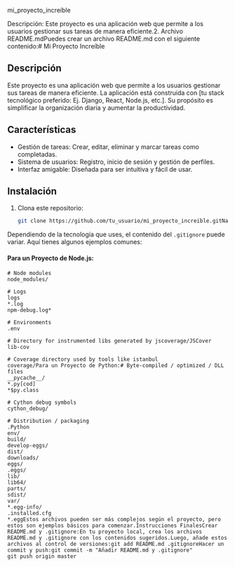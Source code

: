 mi_proyecto_increíble

Descripción: Este proyecto es una aplicación web que permite a los usuarios gestionar sus tareas de manera eficiente.2. Archivo README.mdPuedes crear un archivo README.md con el siguiente contenido:# Mi Proyecto Increíble

## Descripción

Este proyecto es una aplicación web que permite a los usuarios gestionar sus tareas de manera eficiente. La aplicación está construida con [tu stack tecnológico preferido: Ej. Django, React, Node.js, etc.]. Su propósito es simplificar la organización diaria y aumentar la productividad.

## Características

- Gestión de tareas: Crear, editar, eliminar y marcar tareas como completadas.
- Sistema de usuarios: Registro, inicio de sesión y gestión de perfiles.
- Interfaz amigable: Diseñada para ser intuitiva y fácil de usar.

## Instalación

1. Clona este repositorio:
   ```bash
   git clone https://github.com/tu_usuario/mi_proyecto_increible.gitNavega al directorio del proyecto:cd mi_proyecto_increibleInstala las dependencias necesarias:npm installConfigura el entorno (añadir instrucciones específicas si es necesario).Inicia la aplicación:npm startContribucionesLas contribuciones son bienvenidas. Por favor, sigue las guidelines para contribuir al proyecto.LicenciaEste proyecto está licenciado bajo la MIT License.### 3. **Archivo `.gitignore`**

Dependiendo de la tecnología que uses, el contenido del `.gitignore` puede variar. Aquí tienes algunos ejemplos comunes:

#### Para un Proyecto de Node.js:

```gitignore
# Node modules
node_modules/

# Logs
logs
*.log
npm-debug.log*

# Environments
.env

# Directory for instrumented libs generated by jscoverage/JSCover
lib-cov

# Coverage directory used by tools like istanbul
coverage/Para un Proyecto de Python:# Byte-compiled / optimized / DLL files
__pycache__/
*.py[cod]
*$py.class

# Cython debug symbols
cython_debug/

# Distribution / packaging
.Python
env/
build/
develop-eggs/
dist/
downloads/
eggs/
.eggs/
lib/
lib64/
parts/
sdist/
var/
*.egg-info/
.installed.cfg
*.eggEstos archivos pueden ser más complejos según el proyecto, pero estos son ejemplos básicos para comenzar.Instrucciones FinalesCrear README.md y .gitignore:En tu proyecto local, crea los archivos README.md y .gitignore con los contenidos sugeridos.Luego, añade estos archivos al control de versiones:git add README.md .gitignoreHacer un commit y push:git commit -m "Añadir README.md y .gitignore"
git push origin master
